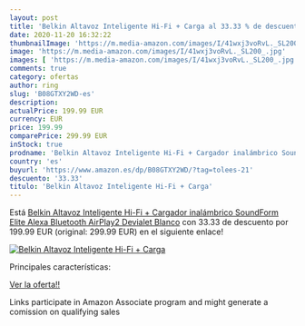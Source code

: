 ```yaml
---
layout: post
title: 'Belkin Altavoz Inteligente Hi-Fi + Carga al 33.33 % de descuento'
date: 2020-11-20 16:32:22
thumbnailImage: 'https://m.media-amazon.com/images/I/41wxj3voRvL._SL200_.jpg'
image: 'https://m.media-amazon.com/images/I/41wxj3voRvL._SL200_.jpg'
images: [ 'https://m.media-amazon.com/images/I/41wxj3voRvL._SL200_.jpg' ]
comments: true
category: ofertas
author: ring
slug: 'B08GTXY2WD-es'
description:
actualPrice: 199.99 EUR
currency: EUR
price: 199.99
comparePrice: 299.99 EUR
inStock: true
prodname: 'Belkin Altavoz Inteligente Hi-Fi + Cargador inalámbrico SoundForm Elite  Alexa  Bluetooth  AirPlay2  Devialet   Blanco'
country: 'es'
buyurl: 'https://www.amazon.es/dp/B08GTXY2WD/?tag=tolees-21'
descuento: '33.33'
titulo: 'Belkin Altavoz Inteligente Hi-Fi + Carga'
---
```


Está [Belkin Altavoz Inteligente Hi-Fi + Cargador inalámbrico SoundForm Elite  Alexa  Bluetooth  AirPlay2  Devialet   Blanco](https://www.amazon.es/dp/B08GTXY2WD/?tag=tolees-21) con 33.33 de descuento por 199.99 EUR (original: 299.99 EUR) en el siguiente enlace!

[![Belkin Altavoz Inteligente Hi-Fi + Carga](https://m.media-amazon.com/images/I/41wxj3voRvL._SL200_.jpg)](https://www.amazon.es/dp/B08GTXY2WD/?tag=tolees-21)

Principales características:


[Ver la oferta!!](https://www.amazon.es/dp/B08GTXY2WD/?tag=tolees-21)

Links participate in Amazon Associate program and might generate a comission on qualifying sales



